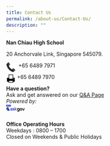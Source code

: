 ```yaml
---
title: Contact Us
permalink: /about-us/Contact-Us/
description: ""
---
```

**Nan Chiau High School**

20 Anchorvale Link, Singapore 545079.  
  
<img src="/images/phone.png" style="width:5%;float:left">&nbsp;&nbsp;+65 6489 7971  
		 
<img src="/images/print.png" style="width:5%;float:left">&nbsp;+65 6489 7970 
		 
**Have a question?**  
Ask and get answered on our [Q&amp;A Page](https://go.ask.gov.sg/nchs)
<br>
*Powered by:* 
<br><img style="width:10%;float:left" src="/images/logo-askgov.png">

<br>

**Office Operating Hours**<br>
Weekdays : 0800 – 1700  
Closed on Weekends &amp; Public Holidays